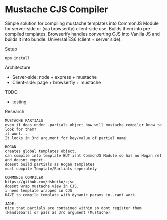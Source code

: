 # Mustache CJS Compiler

Simple solution for compiling mustache templates into CommonJS Module for server-side or (via browserify) client-side use.
Builds them into pre-compiled templates.
Browserify handles converting CJS into Vanilla JS and builds it into bundle.
Universal ES6 (client + server side).

Setup

    npm install

Architecture
- Server-side: node + express + mustache
- Client-side: page + browserfiy + mustache

TODO
- testing

Research

    MUSTACHE PARTIALS
    even if does under .partials object how will mustache compiler know to look for them?
    it wont...
    It looks in 3rd argument for key/value of partial name.

    HOGAN
    creates global templates object.
    can compile into template BUT isnt CommonJS Module so has no Hogan ref and doesnt export.
    doesnt build partials as Hogan templates
    must compile Template/Partials seperately

    COMMONJS COMPILER
    https://github.com/dsheiko/cjsc
    doesnt wrap mustache view in CJS.
    i need template wrapped in CJS
    HAVE to compile template with dynamic params in..cant work.

    JADE:
    nice that partials are contained within so dont register them (Handlebars) or pass as 3rd argument (Mustache)
